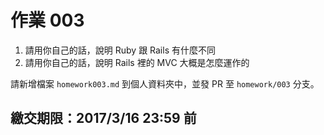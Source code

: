 # 作業 003

1. 請用你自己的話，說明 Ruby 跟 Rails 有什麼不同
2. 請用你自己的話，說明 Rails 裡的 MVC 大概是怎麼運作的

請新增檔案 `homework003.md` 到個人資料夾中，並發 PR 至 `homework/003` 分支。

## 繳交期限：2017/3/16 23:59 前
